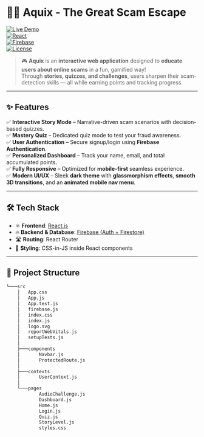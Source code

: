 # 🕵️‍♂️ Aquix - The Great Scam Escape  

[![Live Demo](https://img.shields.io/badge/🚀%20Live%20Demo-Click%20Here-brightgreen)](https://aquix-fe1b6.web.app/)  
[![React](https://img.shields.io/badge/Frontend-React.js-blue?logo=react)](https://reactjs.org/)  
[![Firebase](https://img.shields.io/badge/Backend-Firebase-orange?logo=firebase)](https://firebase.google.com/)  
[![License](https://img.shields.io/badge/License-MIT-yellow)](LICENSE)  

> 🎮 **Aquix** is an **interactive web application** designed to **educate users about online scams** in a fun, gamified way!  
Through **stories, quizzes, and challenges**, users sharpen their scam-detection skills — all while earning points and tracking progress.  

---

## ✨ Features  

✅ **Interactive Story Mode** – Narrative-driven scam scenarios with decision-based quizzes.  
✅ **Mastery Quiz** – Dedicated quiz mode to test your fraud awareness.  
✅ **User Authentication** – Secure signup/login using **Firebase Authentication**.  
✅ **Personalized Dashboard** – Track your name, email, and total accumulated points.  
✅ **Fully Responsive** – Optimized for **mobile-first** seamless experience.  
✅ **Modern UI/UX** – Sleek **dark theme** with **glassmorphism effects**, **smooth 3D transitions**, and an **animated mobile nav menu**.  

---

## 🛠️ Tech Stack  

- ⚛️ **Frontend**: [React.js](https://reactjs.org/)  
- 🔥 **Backend & Database**: [Firebase (Auth + Firestore)](https://firebase.google.com/)  
- 🛣️ **Routing**: React Router  
- 🎨 **Styling**: CSS-in-JS inside React components  

---

## 📂 Project Structure  

```bash
└───src
    │   App.css
    │   App.js
    │   App.test.js
    │   firebase.js
    │   index.css
    │   index.js
    │   logo.svg
    │   reportWebVitals.js
    │   setupTests.js
    │
    ├───components
    │       Navbar.js
    │       ProtectedRoute.js
    │
    ├───contexts
    │       UserContext.js
    │
    └───pages
            AudioChallenge.js
            Dashboard.js
            Home.js
            Login.js
            Quiz.js
            StoryLevel.js
            styles.css
